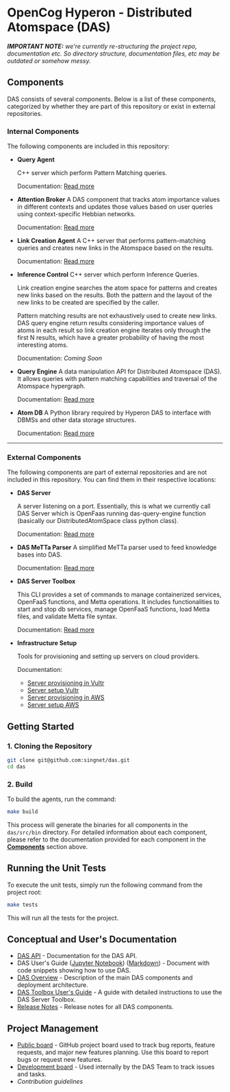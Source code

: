 # OpenCog Hyperon - Distributed Atomspace (DAS)

**_IMPORTANT NOTE:_** _we're currently re-structuring the project repo, documentation etc. So directory structure, documentation files, etc may be outdated or somehow messy._

## **Components**

DAS consists of several components. Below is a list of these components, categorized by whether they are part of this repository or exist in external repositories.

### **Internal Components**
The following components are included in this repository:  

- **Query Agent**

  C++ server which perform Pattern Matching queries.

  Documentation: [Read more](src/cpp/query_engine/README.md)

- **Attention Broker**
  A DAS component that tracks atom importance values in different contexts and updates those values based on user queries using context-specific Hebbian networks.  

  Documentation: [Read more](src/cpp/attention_broker/README.md)

- **Link Creation Agent**
  A C++ server that performs pattern-matching queries and creates new links in the Atomspace based on the results.  

  Documentation: [Read more](src/cpp/link_creation_agent/README.md)

- **Inference Control**
  C++ server which perform Inference Queries.

  Link creation engine searches the atom space for patterns and creates new links based on the results. Both the pattern and the layout of the new links to be created are specified by the caller.

  Pattern matching results are not exhaustively used to create new links. DAS query engine return results considering importance values of atoms in each result so link creation engine iterates only through the first N results, which have a greater probability of having the most interesting atoms. 

  Documentation: *Coming Soon*  

- **Query Engine**
  A data manipulation API for Distributed Atomspace (DAS). It allows queries with pattern matching capabilities and traversal of the Atomspace hypergraph.  

  Documentation: [Read more](src/python/hyperon_das/README.md)

- **Atom DB**
  A Python library required by Hyperon DAS to interface with DBMSs and other data storage structures.  

  Documentation: [Read more](src/python/hyperon_das_atomdb/README.md)  

---

### **External Components**
The following components are part of external repositories and are not included in this repository. You can find them in their respective locations:  

- **DAS Server**

  A server listening on a port. Essentially, this is what we currently call DAS Server which is OpenFaas running das-query-engine function (basically our DistributedAtomSpace class python class).

  Documentation: [Read more](https://github.com/singnet/das-serverless-functions)

- **DAS MeTTa Parser**
  A simplified MeTTa parser used to feed knowledge bases into DAS.  

  Documentation: [Read more](https://github.com/singnet/das-metta-parser)

- **DAS Server Toolbox**

  This CLI provides a set of commands to manage containerized services, OpenFaaS functions, and Metta operations. It includes functionalities to start and stop db services, manage OpenFaaS functions, load Metta files, and validate Metta file syntax.

  Documentation: [Read more](https://github.com/singnet/das-toolbox)

- **Infrastructure Setup**

  Tools for provisioning and setting up servers on cloud providers.  

  Documentation:  
  - [Server provisioning in Vultr](infrastructure/vultr/provisioning/README.md)  
  - [Server setup Vultr](infrastructure/vultr/setup/README.md)  
  - [Server provisioning in AWS](infrastructure/aws/provisioning/README.md)  
  - [Server setup AWS](infrastructure/aws/setup/README.md)

## **Getting Started**

### **1. Cloning the Repository**
```bash
git clone git@github.com:singnet/das.git
cd das
```

### **2. Build**

To build the agents, run the command:

```bash
make build
```

This process will generate the binaries for all components in the `das/src/bin` directory. For detailed information about each component, please refer to the documentation provided for each component in the [**Components**](#components) section above. 

## **Running the Unit Tests**  

To execute the unit tests, simply run the following command from the project root:  

```bash
make tests
```  

This will run all the tests for the project.  

## **Conceptual and User's Documentation**

* [DAS API](https://singnet.github.io/das-query-engine/api/DAS/) - Documentation for the DAS API.
* DAS User's Guide ([Jupyter Notebook](notebooks/das-users-guide.ipynb)) ([Markdown](docs/das-users-guide.md)) - Document with code snippets showing how to use DAS.
* [DAS Overview](docs/das-overview.md) - Description of the main DAS components and deployment architecture.
* [DAS Toolbox User's Guide](https://github.com/singnet/das-toolbox) - A guide with detailed instructions to use the DAS Server Toolbox.
* [Release Notes](docs/release-notes.md) - Release notes for all DAS components.

## **Project Management**

* [Public board](https://github.com/orgs/singnet/projects/7) - GitHub project board used to track bug reports, feature requests, and major new features planning. Use this board to report bugs or request new features.
* [Development board](https://github.com/orgs/singnet/projects/6/views/1) - Used internally by the DAS Team to track issues and tasks.
* _Contribution guidelines_
